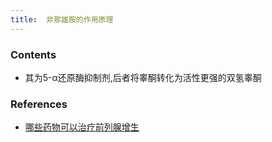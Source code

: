 ```yaml
---
title:  非那雄胺的作用原理
--- 
```


### Contents
- 其为5-α还原酶抑制剂,后者将睾酮转化为活性更强的双氢睾酮
### References
- [哪些药物可以治疗前列腺增生](/哪些药物可以治疗前列腺增生)
